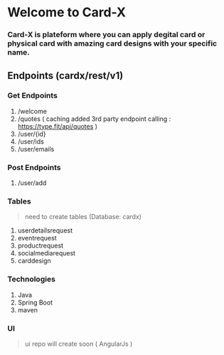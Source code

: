 # Welcome to Card-X

### Card-X is plateform where you can apply degital card or physical card with amazing card designs with your specific name.

## Endpoints (cardx/rest/v1)
### Get Endpoints
1. /welcome
2. /quotes ( caching added 3rd party endpoint calling : https://type.fit/api/quotes )
3. /user/{id}
4. /user/ids
5. /user/emails

### Post Endpoints
1. /user/add

### Tables
> need to create tables (Database: cardx)
1. userdetailsrequest
2. eventrequest
3. productrequest
4. socialmediarequest
5. carddesign

### Technologies
1. Java
2. Spring Boot
3. maven

### UI
> ui repo will create soon ( AngularJs )
